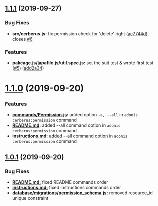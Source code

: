 ## [1.1.1](https://github.com/QuantumLabsLtda/adonisjs-cerberus/compare/1.1.0...1.1.1) (2019-09-27)

### Bug Fixes

* **src/cerberus.js:** fix permission check for 'delete' right ([ac7744d](https://github.com/QuantumLabsLtda/adonisjs-cerberus/commit/ac7744d)), closes [#6](https://github.com/QuantumLabsLtda/adonisjs-cerberus/issues/6)

### Features

* **pakcage.js/japafile.js/util.spec.js:** set the suit test & wrote first test ([#5](https://github.com/QuantumLabsLtda/adonisjs-cerberus/issues/5)) ([add2a34](https://github.com/QuantumLabsLtda/adonisjs-cerberus/commit/add2a34))

# [1.1.0](https://github.com/QuantumLabsLtda/adonisjs-cerberus/compare/1.0.1...1.1.0) (2019-09-20)

### Features

* **[commands/Permission.js](commands/Permission.js):** added option `-a, --all` in `adonis cerberus:permission` command
* **[README.md](README.md):** added --all command option in `adonis cerberus:permission` command
* **[instructions.md](instructions.md):**  added --all command option in `adonis cerberus:permission` command

## [1.0.1](https://github.com/QuantumLabsLtda/adonisjs-cerberus/compare/1.0.0...1.0.1) (2019-09-20)

### Bug Fixes

* **[README.md:](README.md:)** fixed README commands order
* **[instructions.md:](instructions.md:)** fixed instructions commands order
* **[database/migrations/permission_schema.js](database/migrations/permission_schema.js):** removed resource_id unique constraint
